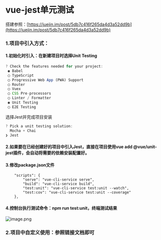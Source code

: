 # vue-jest单元测试

搭建参照：[https://juejin.im/post/5db7c416f265da4d3a52dd9b](https://juejin.im/post/5db7c416f265da4d3a52dd9b)<br />

<a name="TOVKb"></a>
### 1.项目中引入方式：
<a name="AaJRv"></a>
#### 1.初始化时引入：在新建项目时选择Unit Testing
```javascript
? Check the features needed for your project:
 ◉ Babel
 ◯ TypeScript
 ◯ Progressive Web App (PWA) Support
 ◯ Router
 ◯ Vuex
 ◯ CSS Pre-processors
 ◯ Linter / Formatter
 ◉ Unit Testing
 ◯ E2E Testing

```
选择Jest并完成项目安装
```javascript
? Pick a unit testing solution:
  Mocha + Chai
❯ Jest

```
<a name="0oMX3"></a>
#### 2.如果要在已经创建好的项目中引入Jest，直接在项目使用vue add @vue/unit-jest插件，会自动将需要的依赖安装配置好。
<a name="T5S9D"></a>
#### 3.修改package.json文件
```
    "scripts": {
        "serve": "vue-cli-service serve",
        "build": "vue-cli-service build",
        "test:unit": "vue-cli-service test:unit --watch",
        "test:cov": "vue-cli-service test:unit --coverage"
    },
```
<a name="EeWU7"></a>
#### 4.控制台执行测试命令：npm run test:unit，终端测试结果
![image.png](https://cdn.nlark.com/yuque/0/2020/png/326402/1589360556905-4cc8d98b-958a-406d-9a4e-630038f7cd05.png#align=left&display=inline&height=204&margin=%5Bobject%20Object%5D&name=image.png&originHeight=408&originWidth=934&size=192447&status=done&style=none&width=467)

<a name="MwxuL"></a>
### 2.项目中自定义使用：参照链接文档即可
